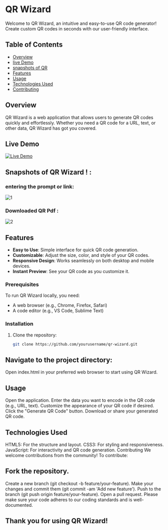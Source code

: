 # QR Wizard

Welcome to QR Wizard, an intuitive and easy-to-use QR code generator! Create custom QR codes in seconds with our user-friendly interface.

## Table of Contents

- [Overview](#overview)
- [live Demo](#Live-Demo)
- [snapshots of QR](#snapshots-of-QR)
- [Features](#features)
- [Usage](#usage)
- [Technologies Used](#technologies-used)
- [Contributing](#contributing)

## Overview

QR Wizard is a web application that allows users to generate QR codes quickly and effortlessly. Whether you need a QR code for a URL, text, or other data, QR Wizard has got you covered.

## Live Demo
[![Live Demo](https://img.shields.io/badge/Live%20Demo-View%20Demo-blue.svg)](https://harshad313d.github.io/QR-Wizard/)

## Snapshots of QR Wizard ! :
### entering the prompt or link:
![1](https://github.com/Harshad313D/QR-Wizard/assets/114754558/6bca03fa-6b95-4cd1-93da-49f5e2a076e7)

### Downloaded QR Pdf :
![2](https://github.com/Harshad313D/QR-Wizard/assets/114754558/4e1978fa-ec06-41de-8cf3-113714cbf356)


## Features

- **Easy to Use**: Simple interface for quick QR code generation.
- **Customizable**: Adjust the size, color, and style of your QR codes.
- **Responsive Design**: Works seamlessly on both desktop and mobile devices.
- **Instant Preview**: See your QR code as you customize it.


### Prerequisites

To run QR Wizard locally, you need:

- A web browser (e.g., Chrome, Firefox, Safari)
- A code editor (e.g., VS Code, Sublime Text)

### Installation

1. Clone the repository:

   ```bash
   git clone https://github.com/yourusername/qr-wizard.git
   
## Navigate to the project directory:


Open index.html in your preferred web browser to start using QR Wizard.

## Usage
Open the application.
Enter the data you want to encode in the QR code (e.g., URL, text).
Customize the appearance of your QR code if desired.
Click the "Generate QR Code" button.
Download or share your generated QR code.

## Technologies Used
HTML5: For the structure and layout.
CSS3: For styling and responsiveness.
JavaScript: For interactivity and QR code generation.
Contributing
We welcome contributions from the community! To contribute:

## Fork the repository.
Create a new branch (git checkout -b feature/your-feature).
Make your changes and commit them (git commit -am 'Add new feature').
Push to the branch (git push origin feature/your-feature).
Open a pull request.
Please make sure your code adheres to our coding standards and is well-documented.

## Thank you for using QR Wizard!
